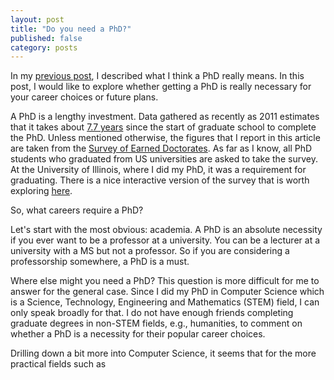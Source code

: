 ```yaml
---
layout: post
title: "Do you need a PhD?"
published: false
category: posts
---
```


In my [previous post](/post/phd/2013/07/04/what-is-a-phd.html), I
described what I think a PhD really means. In this post, I would like to
explore whether getting a PhD is really necessary for your career
choices or future plans. 

A PhD is a lengthy investment. Data gathered as recently as 2011
estimates that it takes about [7.7
years](http://www.nsf.gov/statistics/sed/2011/pdf/tab31.pdf) since the
start of graduate school to complete the PhD. Unless mentioned
otherwise, the figures that I report in this article are taken from the
[Survey of Earned
Doctorates](http://www.nsf.gov/statistics/srvydoctorates/). As far as I
know, all PhD students who graduated from US universities are asked to
take the survey. At the University of Illinois, where I did my PhD, it
was a requirement for graduating. There is a nice interactive version of
the survey that is worth exploring
[here](http://www.nsf.gov/statistics/sed/digest/2011/).

So, what careers require a PhD?

Let's start with the most obvious: academia. A PhD is an absolute
necessity if you ever want to be a professor at a university. You can be
a lecturer at a university with a MS but not a professor. So if you are
considering a professorship somewhere, a PhD is a must.

Where else might you need a PhD? This question is more difficult for me
to answer for the general case. Since I did my PhD in Computer Science
which is a Science, Technology, Engineering and Mathematics (STEM)
field, I can only speak broadly for that. I do not have enough friends
completing graduate degrees in non-STEM fields, e.g., humanities, to
comment on whether a PhD is a necessity for their popular career
choices.

Drilling down a bit more into Computer Science, it seems that for the
more practical fields such as 
